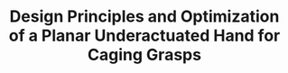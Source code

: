 ---
layout: default
title: Design Principles and Optimization of a Planar Underactuated Hand for Caging Grasps
authors: WG Bircher, AM Dollar
publication: IEEE International Conference on Robotics and Automation (ICRA)
year: 2019
award:
video: <iframe width="230" height="135" src="https://www.youtube.com/embed/jHOWq8lD0MY" frameborder="0" allow="accelerometer; autoplay; clipboard-write; encrypted-media; gyroscope; picture-in-picture" allowfullscreen></iframe>
doi: http://dx.doi.org/XX.XXX/
---
